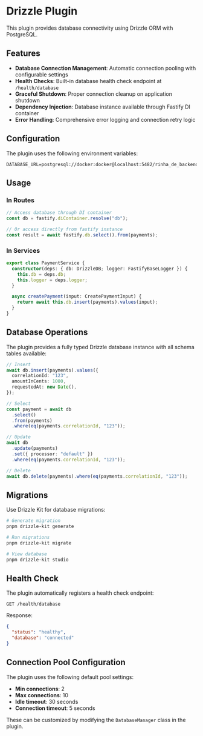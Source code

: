 # Drizzle Plugin

This plugin provides database connectivity using Drizzle ORM with PostgreSQL.

## Features

- **Database Connection Management**: Automatic connection pooling with configurable settings
- **Health Checks**: Built-in database health check endpoint at `/health/database`
- **Graceful Shutdown**: Proper connection cleanup on application shutdown
- **Dependency Injection**: Database instance available through Fastify DI container
- **Error Handling**: Comprehensive error logging and connection retry logic

## Configuration

The plugin uses the following environment variables:

```env
DATABASE_URL=postgresql://docker:docker@localhost:5482/rinha_de_backend_2025
```

## Usage

### In Routes

```typescript
// Access database through DI container
const db = fastify.diContainer.resolve("db");

// Or access directly from fastify instance
const result = await fastify.db.select().from(payments);
```

### In Services

```typescript
export class PaymentService {
  constructor(deps: { db: DrizzleDB; logger: FastifyBaseLogger }) {
    this.db = deps.db;
    this.logger = deps.logger;
  }

  async createPayment(input: CreatePaymentInput) {
    return await this.db.insert(payments).values(input);
  }
}
```

## Database Operations

The plugin provides a fully typed Drizzle database instance with all schema tables available:

```typescript
// Insert
await db.insert(payments).values({
  correlationId: "123",
  amountInCents: 1000,
  requestedAt: new Date(),
});

// Select
const payment = await db
  .select()
  .from(payments)
  .where(eq(payments.correlationId, "123"));

// Update
await db
  .update(payments)
  .set({ processor: "default" })
  .where(eq(payments.correlationId, "123"));

// Delete
await db.delete(payments).where(eq(payments.correlationId, "123"));
```

## Migrations

Use Drizzle Kit for database migrations:

```bash
# Generate migration
pnpm drizzle-kit generate

# Run migrations
pnpm drizzle-kit migrate

# View database
pnpm drizzle-kit studio
```

## Health Check

The plugin automatically registers a health check endpoint:

```
GET /health/database
```

Response:

```json
{
  "status": "healthy",
  "database": "connected"
}
```

## Connection Pool Configuration

The plugin uses the following default pool settings:

- **Min connections**: 2
- **Max connections**: 10
- **Idle timeout**: 30 seconds
- **Connection timeout**: 5 seconds

These can be customized by modifying the `DatabaseManager` class in the plugin.
